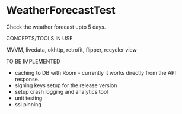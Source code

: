 # WeatherForecastTest
Check the weather forecast upto 5 days.

CONCEPTS/TOOLS IN USE

MVVM, livedata, okhttp, retrofit, flipper, recycler view

TO BE IMPLEMENTED
- caching to DB with Room - currently it works directly from the API response.
- signing keys setup for the release version
- setup crash logging and analytics tool
- unit testing
- ssl pinning
